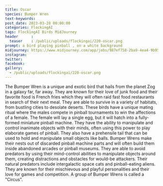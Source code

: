 ```yaml
---
title: Oscar
species: Bumper Wren
text-keywords: 
post_date: 2023-03-28 00:00:00
categories: FlockingAI
tags: FlockingAI Birds MidJourney 
header      :
  teaser    : /public/uploads/flockingai/220-oscar.png
prompt: a bird playing pinball , on a white background
midjourney: https://www.midjourney.com/app/jobs/987ef758-2ba9-4ea4-9b95-b577c908779f
instagram: 
twitter: 
facebook: 
gallery: 
  - /public/uploads/flockingai/220-oscar.png
---
```


The Bumper Wren is a unique and exotic bird that hails from the planet Zog in a galaxy far, far away. They are known for their love of junk food and their favorite food is French fries which they will often raid fast food restaurants in search of their next meal. They are able to survive in a variety of habitats, from bustling cities to desolate deserts. These birds have a unique mating ritual where the males compete in pinball tournaments to win the affections of a female. The female will lay a single egg, but it will hatch into a fully-formed miniature pinball machine. They have the ability to manipulate and control inanimate objects with their minds, often using this power to play elaborate games of pinball. They also have a prehensile tail that can be used to hold and manipulate small objects like balls. Bumper Wrens make their nests out of discarded pinball machine parts and will often build them inside abandoned arcades or pinball museums. They are able to avoid predators by using their mind-control abilities to manipulate objects around them, creating distractions and obstacles for would-be attackers. Their natural predators include intergalactic space cats and pinball-eating aliens. They are known for their mischievous and playful personalities and their love for games and competition. A group of Bumper Wrens is called a "Circus".
